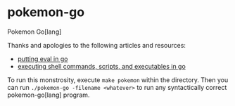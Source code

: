# pokemon-go
Pokemon Go[lang]

Thanks and apologies to the following articles and resources: 
* [putting eval in go](https://thorstenball.com/blog/2016/11/16/putting-eval-in-go/)
* [executing shell commands, scripts, and executables in go](https://medium.com/rungo/executing-shell-commands-script-files-and-executables-in-go-894814f1c0f7)

To run this monstrosity, execute `make pokemon` within the directory. 
Then you can run `./pokemon-go -filename <whatever>` to run any syntactically correct pokemon-go[lang] program. 
